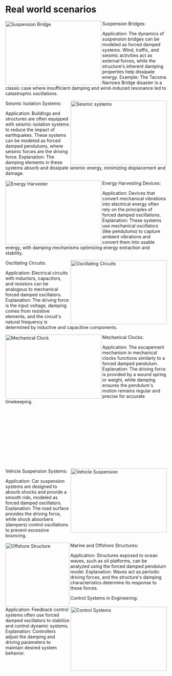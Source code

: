 # Real world scenarios

<img align="left" src="https://mg-2025p03.github.io/physics/_pics/SuspensionBridge.jpg" alt="Suspension Bridge" width="300px" height="200px">
Suspension Bridges:

Application: The dynamics of suspension bridges can be modeled as forced damped systems. Wind, traffic, and seismic activities act as external forces, while the structure's inherent damping properties help dissipate energy.
Example: The Tacoma Narrows Bridge disaster is a classic case where insufficient damping and wind-induced resonance led to catastrophic oscillations.

<p/>
<img align="right" src="https://mg-2025p03.github.io/physics/_pics/seismicsystems.jpg" alt="Seismic systems" width="300px" height="200px">
Seismic Isolation Systems:

Application: Buildings and structures are often equipped with seismic isolation systems to reduce the impact of earthquakes. These systems can be modeled as forced damped pendulums, where seismic forces are the driving force.
Explanation: The damping elements in these systems absorb and dissipate seismic energy, minimizing displacement and damage.

<p/>
<img align="left" src="https://mg-2025p03.github.io/physics/_pics/Harvester.png" alt="Energy Harvester" width="300px" height="200px">
Energy Harvesting Devices:

Application: Devices that convert mechanical vibrations into electrical energy often rely on the principles of forced damped oscillations.
Explanation: These systems use mechanical oscillators (like pendulums) to capture ambient vibrations and convert them into usable energy, with damping mechanisms optimizing energy extraction and stability.

<p/><p/>
<img align="right" src="https://mg-2025p03.github.io/physics/_pics/OS-1.jpg" alt="Oscillating Circuits" width="300px" height="200px">
Oscillating Circuits:

Application: Electrical circuits with inductors, capacitors, and resistors can be analogous to mechanical forced damped oscillators.
Explanation: The driving force is the input voltage, damping comes from resistive elements, and the circuit's natural frequency is determined by inductive and capacitive components.

<p/>
<img align="left" src="https://mg-2025p03.github.io/physics/_pics/MechanicalClock2.png" alt="Mechanical Clock" width="300px" height="200px">
Mechanical Clocks:

Application: The escapement mechanism in mechanical clocks functions similarly to a forced damped pendulum.
Explanation: The driving force is provided by a wound spring or weight, while damping ensures the pendulum's motion remains regular and precise for accurate timekeeping.

<p/>&nbsp;<p/>&nbsp;<p/><p/>&nbsp;<p/>&nbsp;<p/><p/>&nbsp;<p/>&nbsp;<p/>
<img align="right" src="https://mg-2025p03.github.io/physics/_pics/vehiclesuspension.jpg" alt="Vehicle Suspension" width="300px" height="200px">
Vehicle Suspension Systems:

Application: Car suspension systems are designed to absorb shocks and provide a smooth ride, modeled as forced damped oscillators.
Explanation: The road surface provides the driving force, while shock absorbers (dampers) control oscillations to prevent excessive bouncing.

<p/>
<img align="left" src="https://mg-2025p03.github.io/physics/_pics/Offshorestructure.jpg" alt="Offshore Structure" width=200px" height="200px">
Marine and Offshore Structures:

Application: Structures exposed to ocean waves, such as oil platforms, can be analyzed using the forced damped pendulum model.
Explanation: Waves act as periodic driving forces, and the structure's damping characteristics determine its response to these forces.

<p/>
<img align="right" src="https://mg-2025p03.github.io/physics/_pics/ControlSystems.png" alt="Control Systems" width="300px" height="200px">
Control Systems in Engineering:

Application: Feedback control systems often use forced damped oscillators to stabilize and control dynamic systems.
Explanation: Controllers adjust the damping and driving parameters to maintain desired system behavior.
